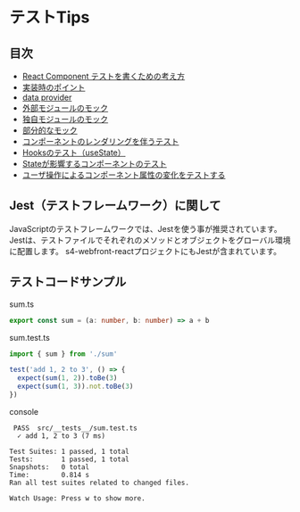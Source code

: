 # テストTips

## 目次
- [React Component テストを書くための考え方](tests/about_testing.md)
- [実装時のポイント](tests/immprements_point.md)
- [data provider](tests/data_provider.md)
- [外部モジュールのモック](tests/mocking_external_modules.md)
- [独自モジュールのモック](tests/mocking_my_modules.md)
- [部分的なモック](tests/mocking_partials.md)
- [コンポーネントのレンダリングを伴うテスト](tests/testing_compornents.md)
- [Hooksのテスト（useState）](tests/testing_hooks.md)
- [Stateが影響するコンポーネントのテスト](tests/testing_context_provider.md)
- [ユーザ操作によるコンポーネント属性の変化をテストする](tests/testing_user_event.md)

## Jest（テストフレームワーク）に関して

JavaScriptのテストフレームワークでは、Jestを使う事が推奨されています。
Jestは、テストファイルでそれぞれのメソッドとオブジェクトをグローバル環境に配置します。
s4-webfront-reactプロジェクトにもJestが含まれています。

## テストコードサンプル

sum.ts
```ts
export const sum = (a: number, b: number) => a + b
```

sum.test.ts
```ts
import { sum } from './sum'

test('add 1, 2 to 3', () => {
  expect(sum(1, 2)).toBe(3)
  expect(sum(1, 3)).not.toBe(3)
})
```

console
```shell
 PASS  src/__tests__/sum.test.ts
  ✓ add 1, 2 to 3 (7 ms)

Test Suites: 1 passed, 1 total
Tests:       1 passed, 1 total
Snapshots:   0 total
Time:        0.814 s
Ran all test suites related to changed files.

Watch Usage: Press w to show more.
```